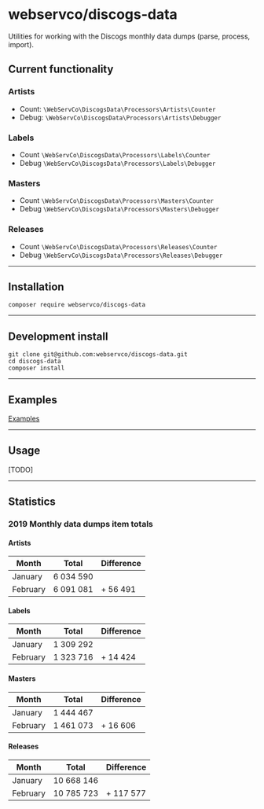 # webservco/discogs-data

Utilities for working with the Discogs monthly data dumps (parse, process, import).

## Current functionality

### Artists
- Count: `\WebServCo\DiscogsData\Processors\Artists\Counter`
- Debug: `\WebServCo\DiscogsData\Processors\Artists\Debugger`

### Labels
- Count `\WebServCo\DiscogsData\Processors\Labels\Counter`
- Debug `\WebServCo\DiscogsData\Processors\Labels\Debugger`

### Masters
- Count `\WebServCo\DiscogsData\Processors\Masters\Counter`
- Debug `\WebServCo\DiscogsData\Processors\Masters\Debugger`

### Releases
- Count `\WebServCo\DiscogsData\Processors\Releases\Counter`
- Debug `\WebServCo\DiscogsData\Processors\Releases\Debugger`

---

## Installation
```
composer require webservco/discogs-data
```

---

## Development install
```
git clone git@github.com:webservco/discogs-data.git
cd discogs-data
composer install
```

---

## Examples
[Examples](/docs/Examples.md)

---

## Usage
[TODO]

---

## Statistics

### 2019 Monthly data dumps item totals

#### Artists

| Month    | Total     | Difference |
|----------|-----------|------------|
| January  | 6 034 590 |            |
| February | 6 091 081 | + 56 491   |

#### Labels

| Month    | Total     | Difference |
|----------|-----------|------------|
| January  | 1 309 292 |            |
| February | 1 323 716 | + 14 424   |

#### Masters

| Month    | Total     | Difference |
|----------|-----------|------------|
| January  | 1 444 467 |            |
| February | 1 461 073 | + 16 606   |

#### Releases

| Month    | Total      | Difference |
|----------|------------|------------|
| January  | 10 668 146 |            |
| February | 10 785 723 | + 117 577  |
